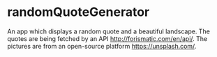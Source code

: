 # randomQuoteGenerator
An app which displays a random quote and a beautiful landscape.
The quotes are being fetched by an API http://forismatic.com/en/api/.
The pictures are from an open-source platform https://unsplash.com/.
